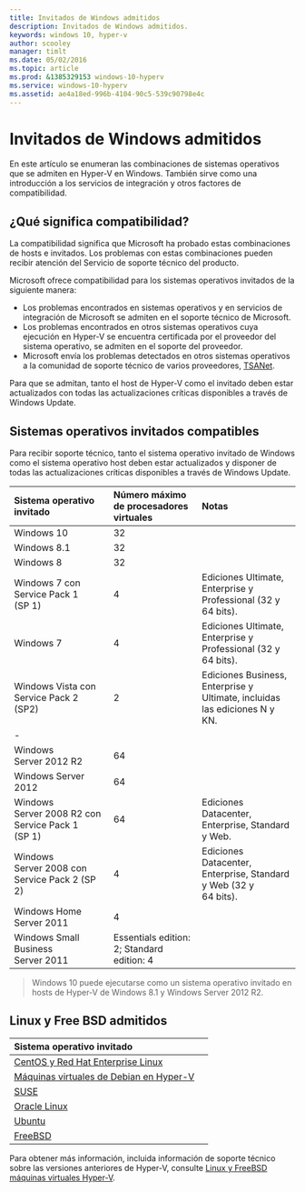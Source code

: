 ```yaml
---
title: Invitados de Windows admitidos
description: Invitados de Windows admitidos.
keywords: windows 10, hyper-v
author: scooley
manager: timlt
ms.date: 05/02/2016
ms.topic: article
ms.prod: &1385329153 windows-10-hyperv
ms.service: windows-10-hyperv
ms.assetid: ae4a18ed-996b-4104-90c5-539c90798e4c
---
```


# Invitados de Windows admitidos

En este artículo se enumeran las combinaciones de sistemas operativos que se admiten en Hyper-V en Windows. También sirve como una introducción a los servicios de integración y otros factores de compatibilidad.

## ¿Qué significa compatibilidad?

La compatibilidad significa que Microsoft ha probado estas combinaciones de hosts e invitados. Los problemas con estas combinaciones pueden recibir atención del Servicio de soporte técnico del producto.

Microsoft ofrece compatibilidad para los sistemas operativos invitados de la siguiente manera:
* Los problemas encontrados en sistemas operativos y en servicios de integración de Microsoft se admiten en el soporte técnico de Microsoft.
* Los problemas encontrados en otros sistemas operativos cuya ejecución en Hyper-V se encuentra certificada por el proveedor del sistema operativo, se admiten en el soporte del proveedor.
* Microsoft envía los problemas detectados en otros sistemas operativos a la comunidad de soporte técnico de varios proveedores, [TSANet](http://www.tsanet.org/).

Para que se admitan, tanto el host de Hyper-V como el invitado deben estar actualizados con todas las actualizaciones críticas disponibles a través de Windows Update.

## Sistemas operativos invitados compatibles

Para recibir soporte técnico, tanto el sistema operativo invitado de Windows como el sistema operativo host deben estar actualizados y disponer de todas las actualizaciones críticas disponibles a través de Windows Update.

| Sistema operativo invitado| Número máximo de procesadores virtuales| Notas|
|:-----|:-----|:-----|
| Windows 10| 32| |
| Windows 8.1| 32| |
| Windows 8| 32| |
| Windows 7 con Service Pack 1 (SP 1)| 4| Ediciones Ultimate, Enterprise y Professional  (32 y 64 bits).|
| Windows 7| 4| Ediciones Ultimate, Enterprise y Professional  (32 y 64 bits).|
| Windows Vista con Service Pack 2 (SP2)| 2| Ediciones Business, Enterprise y Ultimate, incluidas las ediciones N y KN.|
| -| | |
| Windows Server 2012 R2| 64| |
| Windows Server 2012| 64| |
| Windows Server 2008 R2 con Service Pack 1 (SP 1)| 64| Ediciones Datacenter, Enterprise, Standard y Web.|
| Windows Server 2008 con Service Pack 2 (SP 2)| 4| Ediciones Datacenter, Enterprise, Standard y Web (32 y 64 bits).|
| Windows Home Server 2011| 4| |
| Windows Small Business Server 2011| Essentials edition: 2; Standard edition: 4| |

> Windows 10 puede ejecutarse como un sistema operativo invitado en hosts de Hyper-V de Windows 8.1 y Windows Server 2012 R2.

## Linux y Free BSD admitidos

| Sistema operativo invitado| |
|:-----|:------|
| [CentOS y Red Hat Enterprise Linux ](https://technet.microsoft.com/library/dn531026.aspx)| |
| [Máquinas virtuales de Debian en Hyper-V](https://technet.microsoft.com/library/dn614985.aspx)| |
| [SUSE](https://technet.microsoft.com/en-us/library/dn531027.aspx)| |
| [Oracle Linux](https://technet.microsoft.com/en-us/library/dn609828.aspx)| |
| [Ubuntu](https://technet.microsoft.com/en-us/library/dn531029.aspx)| |
| [FreeBSD](https://technet.microsoft.com/library/dn848318.aspx)| |

Para obtener más información, incluida información de soporte técnico sobre las versiones anteriores de Hyper-V, consulte [Linux y FreeBSD máquinas virtuales Hyper-V](https://technet.microsoft.com/library/dn531030.aspx).






<!--HONumber=May16_HO1-->


